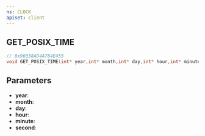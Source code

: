 ```yaml
---
ns: CLOCK
apiset: client
---
```

## GET_POSIX_TIME

```c
// 0x90338AD4A784E455
void GET_POSIX_TIME(int* year,int* month,int* day,int* hour,int* minute,int* second);
```


## Parameters
* **year**:
* **month**:
* **day**:
* **hour**:
* **minute**:
* **second**: